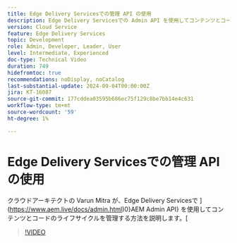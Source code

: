 ```yaml
---
title: Edge Delivery Servicesでの管理 API の使用
description: Edge Delivery Servicesでの Admin API を使用してコンテンツとコードのライフサイクルを管理する方法について説明します。
version: Cloud Service
feature: Edge Delivery Services
topic: Development
role: Admin, Developer, Leader, User
level: Intermediate, Experienced
doc-type: Technical Video
duration: 749
hidefromtoc: true
recommendations: noDisplay, noCatalog
last-substantial-update: 2024-09-04T00:00:00Z
jira: KT-16087
source-git-commit: 177cddea03595b686ec75f129c8be7bb14e4c631
workflow-type: tm+mt
source-wordcount: '59'
ht-degree: 1%

---
```



# Edge Delivery Servicesでの管理 API の使用

クラウドアーキテクトの Varun Mitra が、Edge Delivery Servicesで ](https://www.aem.live/docs/admin.html)0}AEM Admin API} を使用してコンテンツとコードのライフサイクルを管理する方法を説明します。[

>[!VIDEO](https://video.tv.adobe.com/v/3433158/?learn=on)
